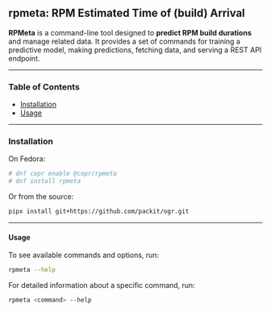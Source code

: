 ## rpmeta: RPM Estimated Time of (build) Arrival

**RPMeta** is a command-line tool designed to **predict RPM build durations** and manage related
data. It provides a set of commands for training a predictive model, making predictions,
fetching data, and serving a REST API endpoint.

---

### Table of Contents

- [Installation](#installation)
- [Usage](#usage)

---

### Installation

On Fedora:

```bash
# dnf copr enable @copr/rpmeta
# dnf install rpmeta
```

Or from the source:

```bash
pipx install git+https://github.com/packit/ogr.git
```

---

#### Usage

To see available commands and options, run:

```bash
rpmeta --help
```

For detailed information about a specific command, run:

```bash
rpmeta <command> --help
```
